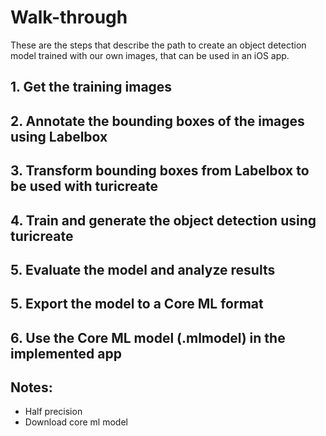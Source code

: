 # Walk-through
These are the steps that describe the path to create an object detection model trained with our own images, that can be used in an iOS app.
## 1. Get the training images
## 2. Annotate the bounding boxes of the images using Labelbox
## 3. Transform bounding boxes from Labelbox to be used with turicreate
## 4. Train and generate the object detection using turicreate
## 5. Evaluate the model and analyze results
## 5. Export the model to a Core ML format
## 6. Use the Core ML model (.mlmodel) in the implemented app

## Notes:
* Half precision
* Download core ml model